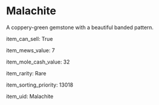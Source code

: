 # Malachite

A coppery-green gemstone with a beautiful banded pattern.

item_can_sell: True

item_mews_value: 7

item_mole_cash_value: 32

item_rarity: Rare

item_sorting_priority: 13018

item_uid: Malachite
